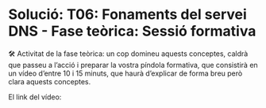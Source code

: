 # Solució: T06: Fonaments del servei DNS - Fase teòrica: Sessió formativa

🛠️  Activitat de la fase teòrica: un cop domineu aquests conceptes, caldrà que passeu a l’acció i preparar la vostra píndola formativa, que consistirà en un vídeo d’entre 10 i 15 minuts, que haurà d’explicar de forma breu però clara aquests conceptes.

El link del vídeo: 
